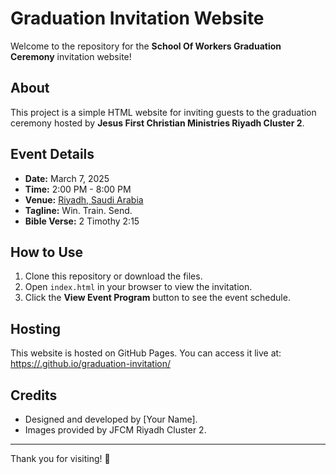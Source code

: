 # Graduation Invitation Website

Welcome to the repository for the **School Of Workers Graduation Ceremony** invitation website!

## About
This project is a simple HTML website for inviting guests to the graduation ceremony hosted by **Jesus First Christian Ministries Riyadh Cluster 2**.

## Event Details
- **Date:** March 7, 2025
- **Time:** 2:00 PM - 8:00 PM
- **Venue:** [Riyadh, Saudi Arabia](https://maps.app.goo.gl/VN58qN787fgs5RY4A?g_st=com.google.maps.preview.copy)
- **Tagline:** Win. Train. Send.
- **Bible Verse:** 2 Timothy 2:15

## How to Use
1. Clone this repository or download the files.
2. Open `index.html` in your browser to view the invitation.
3. Click the **View Event Program** button to see the event schedule.

## Hosting
This website is hosted on GitHub Pages. You can access it live at:  
[https://<your-username>.github.io/graduation-invitation/](https://<your-username>.github.io/graduation-invitation/)

## Credits
- Designed and developed by [Your Name].
- Images provided by JFCM Riyadh Cluster 2.

---

Thank you for visiting! 🙏
